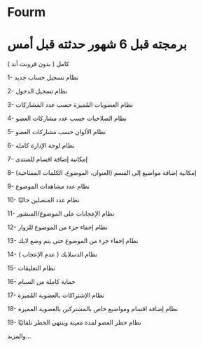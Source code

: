 # Fourm
# برمجته قبل 6 شهور حدثته قبل أمس


كامل ( بدون فرونت أند )

1- نظام تسجيل حساب جديد

2- نظام تسجيل الدخول

3- نظام العضويات المُميزة حسب عدد المشاركات

4- نظام الصلاحيات حسب عدد مشاركات العضو

5- نظام الألوان حسب مشاركات العضو

6- نظام لوحة الإدارة كاملة

7- إمكانية إضافة اقسام للمنتدى

8- إمكانية إضافة مواضيع إلى القسم (العنوان، الموضوع، الكلمات المفتاحية)

9- نظام عدد مشاهدات الموضوع

10- نظام عدد المتصلين حاليًا

11- نظام الإعجابات على الموضوع/المنشور

12- نظام إخفاء جزء من الموضوع للزوار

13- نظام إخفاء جزء من الموضوع حتى يتم وضع لايك

14- نظام الدسلايك ( عدم الإعجاب )

15- نظام التعليقات

16- حماية كاملة من السبام

17- نظام الإشتراكات بالعضوية المُميزة

18- نظام إضافة اقسام ومواضيع خاص بالمشتركين بالعضوية المميزة

19- نظام حظر العضو لمدة معينة وينتهي الحظر تلقائيًا

والمزيد...
